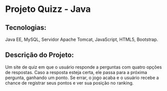 # Projeto Quizz - Java
## Tecnologias: 
Java EE, MySQL, Servidor Apache Tomcat, JavaScript, HTML5, Bootstrap.

## Descrição do Projeto: 
Um site de quiz em que o usuário responde a perguntas com quatro opções de respostas. Caso a resposta esteja certa, ele passa para a próxima pergunta, ganhando um ponto. Se errar, o jogo acaba e o usuário recebe a chance de registrar seus pontos e ver sua posição no ranking.
